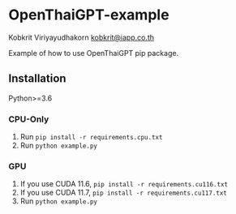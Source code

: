 # OpenThaiGPT-example
Kobkrit Viriyayudhakorn
kobkrit@iapp.co.th

Example of how to use OpenThaiGPT pip package.

## Installation
Python>=3.6

### CPU-Only
1. Run `pip install -r requirements.cpu.txt`
2. Run `python example.py`

### GPU
1. If you use CUDA 11.6, `pip install -r requirements.cu116.txt`
2. If you use CUDA 11.7, `pip install -r requirements.cu117.txt`
3. Run `python example.py`


